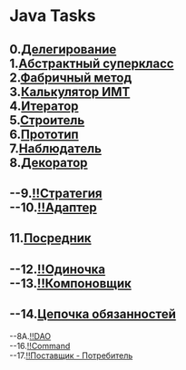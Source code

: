 # Java Tasks
0.[Делегирование](https://github.com/Je1rei/Java-Tasks/tree/main/Task%200/Calculator)<br>
1.[Абстрактный суперкласс](https://github.com/Je1rei/Java-Tasks/tree/main/Task%201/AbstractSuperclass)<br>
2.[Фабричный метод](https://github.com/Je1rei/Java-Tasks/tree/main/Task%202/FactoryMethod)<br>
3.[Калькулятор ИМТ](https://github.com/Je1rei/Java-Tasks/tree/main/Task%202/FactoryMethod)<br>
4.[Итератор](https://github.com/Je1rei/Java-Tasks/tree/main/Task%202/FactoryMethod)<br>
5.[Строитель](https://github.com/Je1rei/Java-Tasks/tree/main/Task%205/Builder)<br>
6.[Прототип](https://github.com/Je1rei/Java-Tasks/tree/main/Task%206/Prototype)<br>
7.[Наблюдатель](https://github.com/Je1rei/Java-Tasks/tree/main/Task%207/Observer)<br>
8.[Декоратор](https://github.com/Je1rei/Java-Tasks/tree/main/Task%208/Decorator)<br>
---
--9.[!!Стратегия]()<br>
--10.[!!Адаптер]()<br>
---
11.[Посредник](https://github.com/Je1rei/Java-Tasks/tree/main/Task%2011/Mediator)<br>
---
--12.[!!Одиночка]()<br>
--13.[!!Компоновщик]()<br>
---
--14.[Цепочка обязанностей](https://github.com/Je1rei/Java-Tasks/tree/main/Task%2014/Chain%20of%20Responsibility)<br>
---
--8A.[!!DAO]()<br>
--16.[!!Command]()<br>
--17.[!!Поставщик - Потребитель]()<br>
